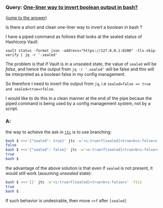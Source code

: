 ### Query: [One-liner way to invert boolean output in bash?](https://stackoverflow.com/questions/59913511/one-liner-way-to-invert-boolean-output-in-bash)
([jump to the answer](https://github.com/ldn-softdev/stackoverflow-json/blob/master/lib/One-liner%20way%20to%20invert%20boolean%20output%20in%20bash.md#a))

Is there a short and clean one-liner way to invert a boolean in bash ?

I have a piped command as follows that looks at the sealed status of Hashicorp Vault:

`vault status -format json -address="https://127.0.0.1:8200" -tls-skip-verify | jq -r '.sealed'`

The problem is that if Vault is in a unsealed state, the value of `sealed` will be *false*, and hence the output from `jq -r '.sealed'` will be false and this will be interpreted as a boolean false in my config management.

So therefore I need to invert the output from `jq`, i.e `sealed=false => true and sealed=true=>false`.

I would like to do this in a clean manner at the end of the pipe becaue the piped command is being used by a config management system, not by a script.

### A:
the way to achieve the ask in [`jtc`](https://github.com/ldn-softdev/jtc) is to use branching:
```bash
bash $ <<<'{"sealed": true}' jtc -w'<s:true>f[sealed]<true>b<s:false>v' -T{s}
false
bash $ <<<'{"sealed": false}' jtc -w'<s:true>f[sealed]<true>b<s:false>v' -T{s}
true
bash $ 
```
the advantage of the above solution is that even if `sealed` is not present, it would still work (assuming _unsealed_ state):
```bash
bash $ <<<'{}' jtc -w'<s:true>f[sealed]<true>b<s:false>v' -T{s}
true
bash $ 
```
If such behavior is undesirable, then move `<>f` after `[sealed]`

